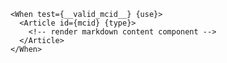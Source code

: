 
```svelte mode="static" label="structure"
<When test={__valid_mcid__} {use}>
  <Article id={mcid} {type}>
    <!-- render markdown content component -->
  </Article>
</When>
```
